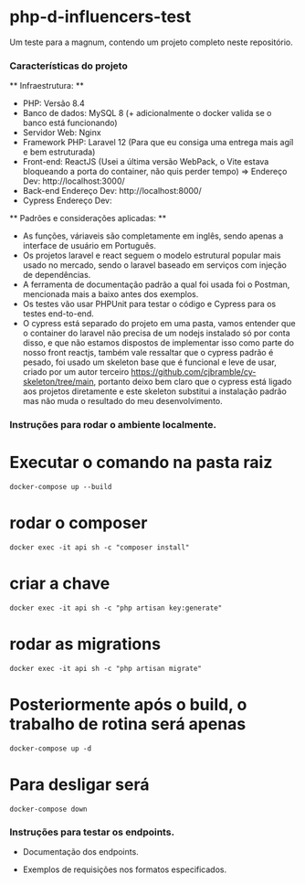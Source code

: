 # php-d-influencers-test
Um teste para a magnum, contendo um projeto completo neste repositório.

### Características do projeto

** Infraestrutura: **
- PHP: Versão 8.4
- Banco de dados: MySQL 8 (+ adicionalmente o docker valida se o banco está funcionando)
- Servidor Web: Nginx
- Framework PHP: Laravel 12 (Para que eu consiga uma entrega mais agíl e bem estruturada)
- Front-end: ReactJS (Usei a última versão WebPack, o Vite estava bloqueando a porta do container, não quis perder tempo) => Endereço Dev: http://localhost:3000/
- Back-end Endereço Dev: http://localhost:8000/
- Cypress Endereço Dev: 

** Padrões e considerações aplicadas: **
- As funções, váriaveis são completamente em inglês, sendo apenas a interface de usuário em Português.
- Os projetos laravel e react seguem o modelo estrutural popular mais usado no mercado, sendo o laravel baseado em serviços com injeção de dependências.
- A ferramenta de documentação padrão a qual foi usada foi o Postman, mencionada mais a baixo antes dos exemplos.
- Os testes vão usar PHPUnit para testar o código e Cypress para os testes end-to-end.
- O cypress está separado do projeto em uma pasta, vamos entender que o container do laravel não precisa de um nodejs instalado só por conta disso, e que não estamos dispostos de implementar isso como parte do nosso front reactjs, também vale ressaltar que o cypress padrão é pesado, foi usado um skeleton base que é funcional e leve de usar, criado por um autor terceiro https://github.com/cjbramble/cy-skeleton/tree/main, portanto deixo bem claro que o cypress está ligado aos projetos diretamente e este skeleton substitui a instalação padrão mas não muda o resultado do meu desenvolvimento.


### Instruções para rodar o ambiente localmente.

# Executar o comando na pasta raiz
`
docker-compose up --build
`

# rodar o composer
`
docker exec -it api sh -c "composer install"
`

# criar a chave
`
docker exec -it api sh -c "php artisan key:generate"
`

# rodar as migrations
`
docker exec -it api sh -c "php artisan migrate"
`

# Posteriormente após o build, o trabalho de rotina será apenas
`
docker-compose up -d
`

# Para desligar será
`
docker-compose down
`

### Instruções para testar os endpoints.

- Documentação dos endpoints.

- Exemplos de requisições nos formatos especificados.



